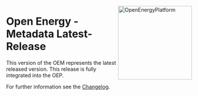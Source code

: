 <a href="http://oep.iks.cs.ovgu.de/"><img align="right" width="200" height="200" src="https://avatars2.githubusercontent.com/u/37101913?s=400&u=9b593cfdb6048a05ea6e72d333169a65e7c922be&v=4" alt="OpenEnergyPlatform"></a>

# Open Energy - Metadata Latest-Release

This version of the OEM represents the latest released version. This release is fully integrated 
into the OEP. 

For further information see the [Changelog](https://github.com/OpenEnergyPlatform/oemetadata/blob/develop/CHANGELOG.md).
